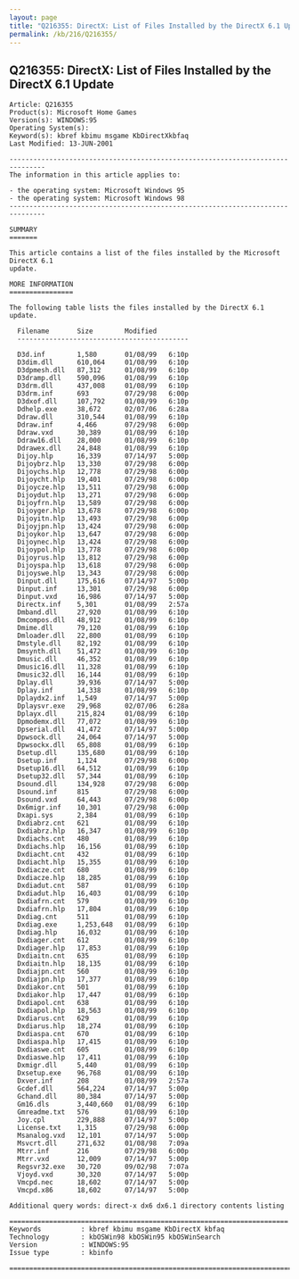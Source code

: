 ```yaml
---
layout: page
title: "Q216355: DirectX: List of Files Installed by the DirectX 6.1 Update"
permalink: /kb/216/Q216355/
---
```


## Q216355: DirectX: List of Files Installed by the DirectX 6.1 Update

	Article: Q216355
	Product(s): Microsoft Home Games
	Version(s): WINDOWS:95
	Operating System(s): 
	Keyword(s): kbref kbimu msgame KbDirectXkbfaq
	Last Modified: 13-JUN-2001
	
	-------------------------------------------------------------------------------
	The information in this article applies to:
	
	- the operating system: Microsoft Windows 95 
	- the operating system: Microsoft Windows 98 
	-------------------------------------------------------------------------------
	
	SUMMARY
	=======
	
	This article contains a list of the files installed by the Microsoft DirectX 6.1
	update.
	
	MORE INFORMATION
	================
	
	The following table lists the files installed by the DirectX 6.1 update.
	
	  Filename       Size        Modified
	  -------------------------------------------
	
	  D3d.inf        1,580       01/08/99   6:10p
	  D3dim.dll      610,064     01/08/99   6:10p
	  D3dpmesh.dll   87,312      01/08/99   6:10p
	  D3dramp.dll    590,096     01/08/99   6:10p
	  D3drm.dll      437,008     01/08/99   6:10p
	  D3drm.inf      693         07/29/98   6:00p
	  D3dxof.dll     107,792     01/08/99   6:10p
	  Ddhelp.exe     38,672      02/07/06   6:28a
	  Ddraw.dll      310,544     01/08/99   6:10p
	  Ddraw.inf      4,466       07/29/98   6:00p
	  Ddraw.vxd      30,389      01/08/99   6:10p
	  Ddraw16.dll    28,000      01/08/99   6:10p
	  Ddrawex.dll    24,848      01/08/99   6:10p
	  Dijoy.hlp      16,339      07/14/97   5:00p
	  Dijoybrz.hlp   13,330      07/29/98   6:00p
	  Dijoychs.hlp   12,778      07/29/98   6:00p
	  Dijoycht.hlp   19,401      07/29/98   6:00p
	  Dijoycze.hlp   13,511      07/29/98   6:00p
	  Dijoydut.hlp   13,271      07/29/98   6:00p
	  Dijoyfrn.hlp   13,589      07/29/98   6:00p
	  Dijoyger.hlp   13,678      07/29/98   6:00p
	  Dijoyitn.hlp   13,493      07/29/98   6:00p
	  Dijoyjpn.hlp   13,424      07/29/98   6:00p
	  Dijoykor.hlp   13,647      07/29/98   6:00p
	  Dijoynec.hlp   13,424      07/29/98   6:00p
	  Dijoypol.hlp   13,778      07/29/98   6:00p
	  Dijoyrus.hlp   13,812      07/29/98   6:00p
	  Dijoyspa.hlp   13,618      07/29/98   6:00p
	  Dijoyswe.hlp   13,343      07/29/98   6:00p
	  Dinput.dll     175,616     07/14/97   5:00p
	  Dinput.inf     13,301      07/29/98   6:00p
	  Dinput.vxd     16,986      07/14/97   5:00p
	  Directx.inf    5,301       01/08/99   2:57a
	  Dmband.dll     27,920      01/08/99   6:10p
	  Dmcompos.dll   48,912      01/08/99   6:10p
	  Dmime.dll      79,120      01/08/99   6:10p
	  Dmloader.dll   22,800      01/08/99   6:10p
	  Dmstyle.dll    82,192      01/08/99   6:10p
	  Dmsynth.dll    51,472      01/08/99   6:10p
	  Dmusic.dll     46,352      01/08/99   6:10p
	  Dmusic16.dll   11,328      01/08/99   6:10p
	  Dmusic32.dll   16,144      01/08/99   6:10p
	  Dplay.dll      39,936      07/14/97   5:00p
	  Dplay.inf      14,338      01/08/99   6:10p
	  Dplaydx2.inf   1,549       07/14/97   5:00p
	  Dplaysvr.exe   29,968      02/07/06   6:28a
	  Dplayx.dll     215,824     01/08/99   6:10p
	  Dpmodemx.dll   77,072      01/08/99   6:10p
	  Dpserial.dll   41,472      07/14/97   5:00p
	  Dpwsock.dll    24,064      07/14/97   5:00p
	  Dpwsockx.dll   65,808      01/08/99   6:10p
	  Dsetup.dll     135,680     01/08/99   6:10p
	  Dsetup.inf     1,124       07/29/98   6:00p
	  Dsetup16.dll   64,512      01/08/99   6:10p
	  Dsetup32.dll   57,344      01/08/99   6:10p
	  Dsound.dll     134,928     07/29/98   6:00p
	  Dsound.inf     815         07/29/98   6:00p
	  Dsound.vxd     64,443      07/29/98   6:00p
	  Dx6migr.inf    10,301      07/29/98   6:00p
	  Dxapi.sys      2,384       01/08/99   6:10p
	  Dxdiabrz.cnt   621         01/08/99   6:10p
	  Dxdiabrz.hlp   16,347      01/08/99   6:10p
	  Dxdiachs.cnt   480         01/08/99   6:10p
	  Dxdiachs.hlp   16,156      01/08/99   6:10p
	  Dxdiacht.cnt   432         01/08/99   6:10p
	  Dxdiacht.hlp   15,355      01/08/99   6:10p
	  Dxdiacze.cnt   680         01/08/99   6:10p
	  Dxdiacze.hlp   18,285      01/08/99   6:10p
	  Dxdiadut.cnt   587         01/08/99   6:10p
	  Dxdiadut.hlp   16,403      01/08/99   6:10p
	  Dxdiafrn.cnt   579         01/08/99   6:10p
	  Dxdiafrn.hlp   17,804      01/08/99   6:10p
	  Dxdiag.cnt     511         01/08/99   6:10p
	  Dxdiag.exe     1,253,648   01/08/99   6:10p
	  Dxdiag.hlp     16,032      01/08/99   6:10p
	  Dxdiager.cnt   612         01/08/99   6:10p
	  Dxdiager.hlp   17,853      01/08/99   6:10p
	  Dxdiaitn.cnt   635         01/08/99   6:10p
	  Dxdiaitn.hlp   18,135      01/08/99   6:10p
	  Dxdiajpn.cnt   560         01/08/99   6:10p
	  Dxdiajpn.hlp   17,377      01/08/99   6:10p
	  Dxdiakor.cnt   501         01/08/99   6:10p
	  Dxdiakor.hlp   17,447      01/08/99   6:10p
	  Dxdiapol.cnt   638         01/08/99   6:10p
	  Dxdiapol.hlp   18,563      01/08/99   6:10p
	  Dxdiarus.cnt   629         01/08/99   6:10p
	  Dxdiarus.hlp   18,274      01/08/99   6:10p
	  Dxdiaspa.cnt   670         01/08/99   6:10p
	  Dxdiaspa.hlp   17,415      01/08/99   6:10p
	  Dxdiaswe.cnt   605         01/08/99   6:10p
	  Dxdiaswe.hlp   17,411      01/08/99   6:10p
	  Dxmigr.dll     5,440       01/08/99   6:10p
	  Dxsetup.exe    96,768      01/08/99   6:10p
	  Dxver.inf      208         01/08/99   2:57a
	  Gcdef.dll      564,224     07/14/97   5:00p
	  Gchand.dll     80,384      07/14/97   5:00p
	  Gm16.dls       3,440,660   01/08/99   6:10p
	  Gmreadme.txt   576         01/08/99   6:10p
	  Joy.cpl        229,888     07/14/97   5:00p
	  License.txt    1,315       07/29/98   6:00p
	  Msanalog.vxd   12,101      07/14/97   5:00p
	  Msvcrt.dll     271,632     01/08/98   7:09a
	  Mtrr.inf       216         07/29/98   6:00p
	  Mtrr.vxd       12,009      07/14/97   5:00p
	  Regsvr32.exe   30,720      09/02/98   7:07a
	  Vjoyd.vxd      30,320      07/14/97   5:00p
	  Vmcpd.nec      18,602      07/14/97   5:00p
	  Vmcpd.x86      18,602      07/14/97   5:00p
	
	Additional query words: direct-x dx6 dx6.1 directory contents listing
	
	======================================================================
	Keywords          : kbref kbimu msgame KbDirectX kbfaq
	Technology        : kbOSWin98 kbOSWin95 kbOSWinSearch
	Version           : WINDOWS:95
	Issue type        : kbinfo
	
	=============================================================================
	
